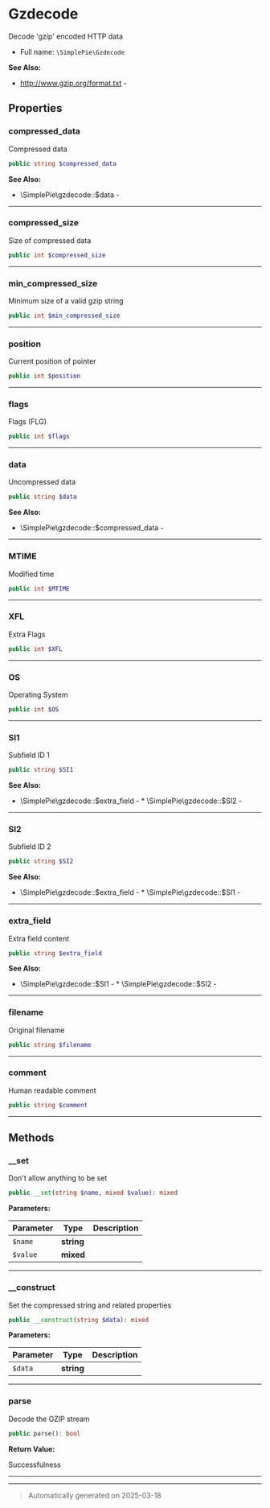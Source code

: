 
# Gzdecode

Decode 'gzip' encoded HTTP data



* Full name: `\SimplePie\Gzdecode`

**See Also:**

* http://www.gzip.org/format.txt - 



## Properties


### compressed_data

Compressed data

```php
public string $compressed_data
```





**See Also:**

* \SimplePie\gzdecode::$data - 

***

### compressed_size

Size of compressed data

```php
public int $compressed_size
```






***

### min_compressed_size

Minimum size of a valid gzip string

```php
public int $min_compressed_size
```






***

### position

Current position of pointer

```php
public int $position
```






***

### flags

Flags (FLG)

```php
public int $flags
```






***

### data

Uncompressed data

```php
public string $data
```





**See Also:**

* \SimplePie\gzdecode::$compressed_data - 

***

### MTIME

Modified time

```php
public int $MTIME
```






***

### XFL

Extra Flags

```php
public int $XFL
```






***

### OS

Operating System

```php
public int $OS
```






***

### SI1

Subfield ID 1

```php
public string $SI1
```





**See Also:**

* \SimplePie\gzdecode::$extra_field - * \SimplePie\gzdecode::$SI2 - 

***

### SI2

Subfield ID 2

```php
public string $SI2
```





**See Also:**

* \SimplePie\gzdecode::$extra_field - * \SimplePie\gzdecode::$SI1 - 

***

### extra_field

Extra field content

```php
public string $extra_field
```





**See Also:**

* \SimplePie\gzdecode::$SI1 - * \SimplePie\gzdecode::$SI2 - 

***

### filename

Original filename

```php
public string $filename
```






***

### comment

Human readable comment

```php
public string $comment
```






***

## Methods


### __set

Don't allow anything to be set

```php
public __set(string $name, mixed $value): mixed
```








**Parameters:**

| Parameter | Type | Description |
|-----------|------|-------------|
| `$name` | **string** |  |
| `$value` | **mixed** |  |





***

### __construct

Set the compressed string and related properties

```php
public __construct(string $data): mixed
```








**Parameters:**

| Parameter | Type | Description |
|-----------|------|-------------|
| `$data` | **string** |  |





***

### parse

Decode the GZIP stream

```php
public parse(): bool
```









**Return Value:**

Successfulness




***


***
> Automatically generated on 2025-03-18

